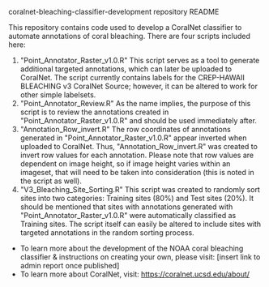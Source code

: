 coralnet-bleaching-classifier-development repository README

This repository contains code used to develop a CoralNet classifier to automate annotations of coral bleaching. There are four scripts included here:

1. "Point_Annotator_Raster_v1.0.R"
This script serves as a tool to generate additional targeted annotations, which can later be uploaded to CoralNet. The script currently contains labels for the CREP-HAWAII BLEACHING v3 CoralNet Source; however, it can be altered to work for other simple labelsets.
2. "Point_Annotator_Review.R"
As the name implies, the purpose of this script is to review the annotations created in "Point_Annotator_Raster_v1.0.R" and should be used immediately after. 
3. "Annotation_Row_invert.R"
The row coordinates of annotations generated in "Point_Annotator_Raster_v1.0.R" appear inverted when uploaded to CoralNet. Thus, "Annotation_Row_invert.R" was created to invert row values for each annotation. Please note that row values are dependent on image height, so if image height varies within an imageset, that will need to be taken into consideration (this is noted in the script as well).
4. "V3_Bleaching_Site_Sorting.R"
This script was created to randomly sort sites into two categories: Training sites (80%) and Test sites (20%). It should be mentioned that sites with annotations generated with "Point_Annotator_Raster_v1.0.R" were automatically classified as Training sites. The script itself can easily be altered to include sites with targeted annotations in the random sorting process.

* To learn more about the development of the NOAA coral bleaching classifier & instructions on creating your own, please visit: [insert link to admin report once published]
* To learn more about CoralNet, visit: https://coralnet.ucsd.edu/about/
